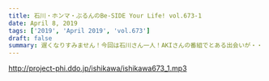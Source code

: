 ```yaml
---
title: 石川・ホンマ・ぶるんのBe-SIDE Your Life! vol.673-1
date: April 8, 2019
tags: ['2019', 'April 2019', 'vol.673']
draft: false
summary: 遅くなりすみません！今回は石川さん一人！AKIさんの番組でとある出会いが・・・MIURA
---
```


http://project-phi.ddo.jp/ishikawa/ishikawa673_1.mp3